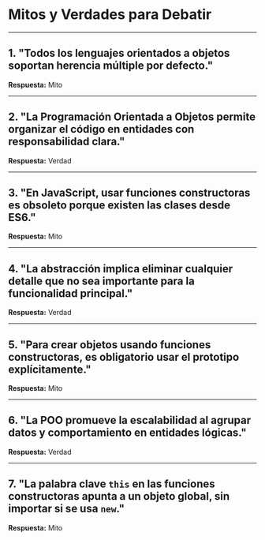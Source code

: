 # Mitos y Verdades para Debatir

---

## 1. "Todos los lenguajes orientados a objetos soportan herencia múltiple por defecto."

**Respuesta:**  Mito  

---

## 2. "La Programación Orientada a Objetos permite organizar el código en entidades con responsabilidad clara."

**Respuesta:**  Verdad  

---

## 3. "En JavaScript, usar funciones constructoras es obsoleto porque existen las clases desde ES6."

**Respuesta:**  Mito  

---

## 4. "La abstracción implica eliminar cualquier detalle que no sea importante para la funcionalidad principal."

**Respuesta:**  Verdad  

---

## 5. "Para crear objetos usando funciones constructoras, es obligatorio usar el prototipo explícitamente."

**Respuesta:**  Mito  

---

## 6. "La POO promueve la escalabilidad al agrupar datos y comportamiento en entidades lógicas."

**Respuesta:**  Verdad  

---

## 7. "La palabra clave `this` en las funciones constructoras apunta a un objeto global, sin importar si se usa `new`."

**Respuesta:**  Mito  
